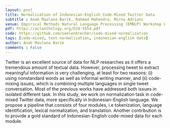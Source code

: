```yaml
---
layout: post
title: Normalization of Indonesian-English Code-Mixed Twitter Data
subtitle : Anab Maulana Barik, Rahmad Mahendra, Mirna Adriani
venue: Empirical Methods Natural Language Processing (EMNLP) Workshop W-NUT - The 5th Workshop on Noisy User-generated Text. 2019
pdf: https://aclanthology.org/D19-5554.pdf
code: https://github.com/seelenbrecher/code-mixed-normalization
tags: [code-mixed, text-normalization, indonesian-english data]
author: Anab Maulana Barik
comments : False
---
```


Twitter is an excellent source of data for NLP researches as it offers a tremendous amount of textual data. However, processing tweet to extract meaningful information is very challenging, at least for two reasons: (i) using nonstandard words as well as informal writing manner, and (ii) code-mixing issues, which is combining multiple languages in single tweet conversation. Most of the previous works have addressed both issues in isolated different task. In this study, we work on normalization task in code-mixed Twitter data, more specifically in Indonesian-English language. We propose a pipeline that consists of four modules, i.e tokenization, language identification, lexical normalization, and translation. Another contribution is to provide a gold standard of
Indonesian-English code-mixed data for each module.

